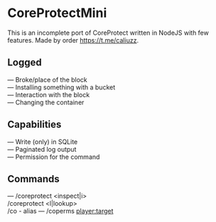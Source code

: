 # CoreProtectMini
This is an incomplete port of CoreProtect written in NodeJS with few features. Made by order https://t.me/caliuzz.
## Logged
— Broke/place of the block  
— Installing something with a bucket  
— Interaction with the block  
— Changing the container
## Capabilities
— Write (only) in SQLite  
— Paginated log output  
— Permission for the command
## Commands
— /coreprotect <inspect|i>  
  /coreprotect <l|lookup> <page>  
  /co - alias
— /coperms <player:target>
